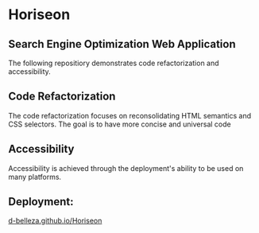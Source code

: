 # Horiseon
## Search Engine Optimization Web Application
The following repositiory demonstrates code refactorization and accessibility.

## Code Refactorization
The code refactorization focuses on reconsolidating HTML semantics and CSS selectors. The goal is to have more concise and universal code

## Accessibility
Accessibility is achieved through the deployment's ability to be used on many platforms.

## Deployment:
[d-belleza.github.io/Horiseon](https://d-belleza.github.io/Horiseon/)
